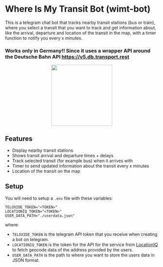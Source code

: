 # Where Is My Transit Bot (wimt-bot)

This is a telegram chat bot that tracks nearby transit stations (bus or train), where you select a transit that you want to track and get information about, like the arrival, 
departure and location of the transit in the map, with a timer function to notify you every x minutes.

### Works only in Germany!! Since it uses a wrapper API around the Deutsche Bahn API https://v5.db.transport.rest

<p align="center">
    <img src="static/showcase.gif" width="200" height="" />
</p>

## Features
- Display nearby transit stations
- Shows transit arrival and departure times + delays
- Track selected transit (for example bus) when it arrives with
- Timer to send updated information about the transit every x minutes
- Location of the transit on the map

## Setup
You will need to setup a `.env` file with these variables:
```
TELOXIDE_TOKEN="<TOKEN>"
LOCATIONIQ_TOKEN="<TOKEN>"
USER_DATA_PATH="./userdata.json"
```
where:
- `TELOXIDE_TOKEN` is the telegram API token that you receive when creating a bot on telegram.
- `LOCATIONIQ_TOKEN` is the token for the API for the service from [LocationIQ](https://locationiq.com) to fetch geocode data of the address provided by the users.
- `USER_DATA_PATH` is the path to where you want to store the users data in JSON format.
